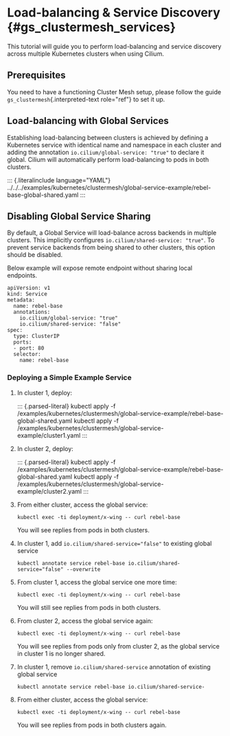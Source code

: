 Load-balancing & Service Discovery {#gs_clustermesh_services}
==================================

This tutorial will guide you to perform load-balancing and service
discovery across multiple Kubernetes clusters when using Cilium.

Prerequisites
-------------

You need to have a functioning Cluster Mesh setup, please follow the
guide `gs_clustermesh`{.interpreted-text role="ref"} to set it up.

Load-balancing with Global Services
-----------------------------------

Establishing load-balancing between clusters is achieved by defining a
Kubernetes service with identical name and namespace in each cluster and
adding the annotation `io.cilium/global-service: "true"` to declare it
global. Cilium will automatically perform load-balancing to pods in both
clusters.

::: {.literalinclude language="YAML"}
../../../examples/kubernetes/clustermesh/global-service-example/rebel-base-global-shared.yaml
:::

Disabling Global Service Sharing
--------------------------------

By default, a Global Service will load-balance across backends in
multiple clusters. This implicitly configures
`io.cilium/shared-service: "true"`. To prevent service backends from
being shared to other clusters, this option should be disabled.

Below example will expose remote endpoint without sharing local
endpoints.

``` {.yaml}
apiVersion: v1
kind: Service
metadata:
  name: rebel-base
  annotations:
    io.cilium/global-service: "true"
    io.cilium/shared-service: "false"
spec:
  type: ClusterIP
  ports:
  - port: 80
  selector:
    name: rebel-base
```

### Deploying a Simple Example Service

1.  In cluster 1, deploy:

    ::: {.parsed-literal}
    kubectl apply -f
    /examples/kubernetes/clustermesh/global-service-example/rebel-base-global-shared.yaml
    kubectl apply -f
    /examples/kubernetes/clustermesh/global-service-example/cluster1.yaml
    :::

2.  In cluster 2, deploy:

    ::: {.parsed-literal}
    kubectl apply -f
    /examples/kubernetes/clustermesh/global-service-example/rebel-base-global-shared.yaml
    kubectl apply -f
    /examples/kubernetes/clustermesh/global-service-example/cluster2.yaml
    :::

3.  From either cluster, access the global service:

    ``` {.shell-session}
    kubectl exec -ti deployment/x-wing -- curl rebel-base
    ```

    You will see replies from pods in both clusters.

4.  In cluster 1, add `io.cilium/shared-service="false"` to existing
    global service

    ``` {.shell-session}
    kubectl annotate service rebel-base io.cilium/shared-service="false" --overwrite
    ```

5.  From cluster 1, access the global service one more time:

    ``` {.shell-session}
    kubectl exec -ti deployment/x-wing -- curl rebel-base
    ```

    You will still see replies from pods in both clusters.

6.  From cluster 2, access the global service again:

    ``` {.shell-session}
    kubectl exec -ti deployment/x-wing -- curl rebel-base
    ```

    You will see replies from pods only from cluster 2, as the global
    service in cluster 1 is no longer shared.

7.  In cluster 1, remove `io.cilium/shared-service` annotation of
    existing global service

    ``` {.shell-session}
    kubectl annotate service rebel-base io.cilium/shared-service-
    ```

8.  From either cluster, access the global service:

    ``` {.shell-session}
    kubectl exec -ti deployment/x-wing -- curl rebel-base
    ```

    You will see replies from pods in both clusters again.
